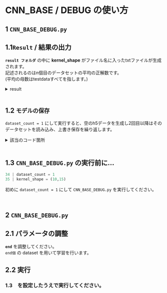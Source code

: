 # CNN_BASE / DEBUG の使い方

## **1 `CNN_BASE_DEBUG.py`**

## 1.1`Result` / 結果の出力
**`result フォルダ`** の中に __kernel_shape__ がファイル名に入ったtxtファイルが生成されます。<br>
記述されるのはn個目のデータセットの平均の正解数です。<br>(平均の母数はtestdataすべてを指します。)


<details><summary>result</summary>

```python
result(5,5).txt
result(15,15).txt
```
</details>

<br>

## 1.2 `モデルの保存` 

`dataset_count = 1` にして実行すると、空のh5データを生成し2回目以降はそのデータセットを読み込み、上書き保存を繰り返します。


<details><summary>該当のコード箇所</summary>

```python
38 | if dataset_count == 1:
39 |    load_model = F
40 |    os.remove("saved_model/my_model_88in5.h5")
41 |    empty_file = open("saved_model/my_model_88in5.h5", 'w')
42 |    empty_file.close()
43 |    print("delete past h5 and create new h5 file")
44 |    ...
45 | else:
46 |    load_model = T
```

</details>
<br>

## 1.3 `CNN_BASE_DEBUG.py` の実行前に...
```python
34 | dataset_count = 1
35 | kernel_shape = (10,15)
```
初めに `dataset_count = 1` にして `CNN_BASE_DEBUG.py` を実行してください。

<br>

## **2 `CNN_BASE_DEBUG.py`**
## 2.1 パラメータの調整
**`end`** を調整してください。<br>
`end個` の dataset を用いて学習を行います。
<br>

## 2.2 実行
### 1.3　を設定したうえで実行してください。